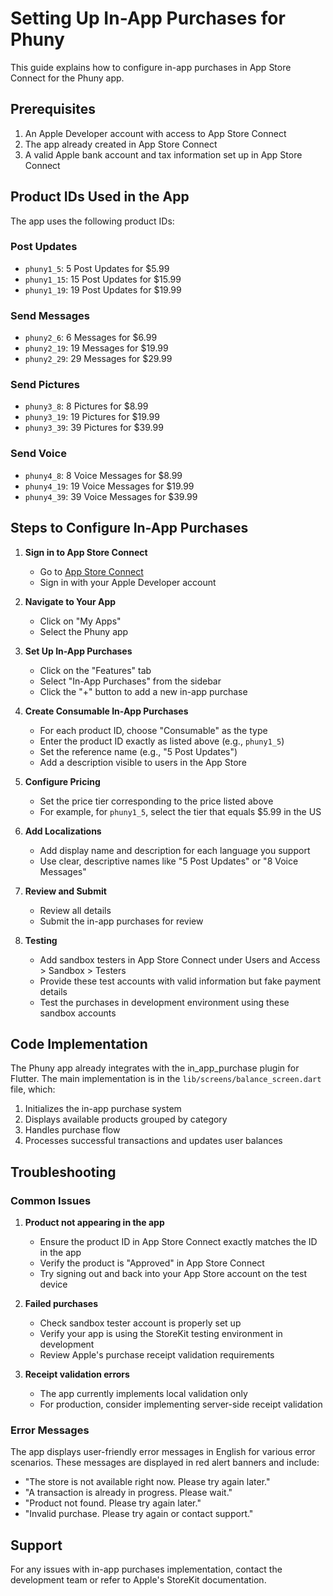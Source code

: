 # Setting Up In-App Purchases for Phuny

This guide explains how to configure in-app purchases in App Store Connect for the Phuny app.

## Prerequisites

1. An Apple Developer account with access to App Store Connect
2. The app already created in App Store Connect
3. A valid Apple bank account and tax information set up in App Store Connect

## Product IDs Used in the App

The app uses the following product IDs:

### Post Updates
- `phuny1_5`: 5 Post Updates for $5.99
- `phuny1_15`: 15 Post Updates for $15.99
- `phuny1_19`: 19 Post Updates for $19.99

### Send Messages
- `phuny2_6`: 6 Messages for $6.99
- `phuny2_19`: 19 Messages for $19.99
- `phuny2_29`: 29 Messages for $29.99

### Send Pictures
- `phuny3_8`: 8 Pictures for $8.99
- `phuny3_19`: 19 Pictures for $19.99
- `phuny3_39`: 39 Pictures for $39.99

### Send Voice
- `phuny4_8`: 8 Voice Messages for $8.99
- `phuny4_19`: 19 Voice Messages for $19.99
- `phuny4_39`: 39 Voice Messages for $39.99

## Steps to Configure In-App Purchases

1. **Sign in to App Store Connect**
   - Go to [App Store Connect](https://appstoreconnect.apple.com/)
   - Sign in with your Apple Developer account

2. **Navigate to Your App**
   - Click on "My Apps"
   - Select the Phuny app

3. **Set Up In-App Purchases**
   - Click on the "Features" tab
   - Select "In-App Purchases" from the sidebar
   - Click the "+" button to add a new in-app purchase

4. **Create Consumable In-App Purchases**
   - For each product ID, choose "Consumable" as the type
   - Enter the product ID exactly as listed above (e.g., `phuny1_5`)
   - Set the reference name (e.g., "5 Post Updates")
   - Add a description visible to users in the App Store

5. **Configure Pricing**
   - Set the price tier corresponding to the price listed above
   - For example, for `phuny1_5`, select the tier that equals $5.99 in the US

6. **Add Localizations**
   - Add display name and description for each language you support
   - Use clear, descriptive names like "5 Post Updates" or "8 Voice Messages"

7. **Review and Submit**
   - Review all details
   - Submit the in-app purchases for review

8. **Testing**
   - Add sandbox testers in App Store Connect under Users and Access > Sandbox > Testers
   - Provide these test accounts with valid information but fake payment details
   - Test the purchases in development environment using these sandbox accounts

## Code Implementation

The Phuny app already integrates with the in_app_purchase plugin for Flutter. The main implementation is in the `lib/screens/balance_screen.dart` file, which:

1. Initializes the in-app purchase system
2. Displays available products grouped by category
3. Handles purchase flow
4. Processes successful transactions and updates user balances

## Troubleshooting

### Common Issues

1. **Product not appearing in the app**
   - Ensure the product ID in App Store Connect exactly matches the ID in the app
   - Verify the product is "Approved" in App Store Connect
   - Try signing out and back into your App Store account on the test device

2. **Failed purchases**
   - Check sandbox tester account is properly set up
   - Verify your app is using the StoreKit testing environment in development
   - Review Apple's purchase receipt validation requirements

3. **Receipt validation errors**
   - The app currently implements local validation only
   - For production, consider implementing server-side receipt validation

### Error Messages

The app displays user-friendly error messages in English for various error scenarios. These messages are displayed in red alert banners and include:

- "The store is not available right now. Please try again later."
- "A transaction is already in progress. Please wait."
- "Product not found. Please try again later."
- "Invalid purchase. Please try again or contact support."

## Support

For any issues with in-app purchases implementation, contact the development team or refer to Apple's StoreKit documentation. 